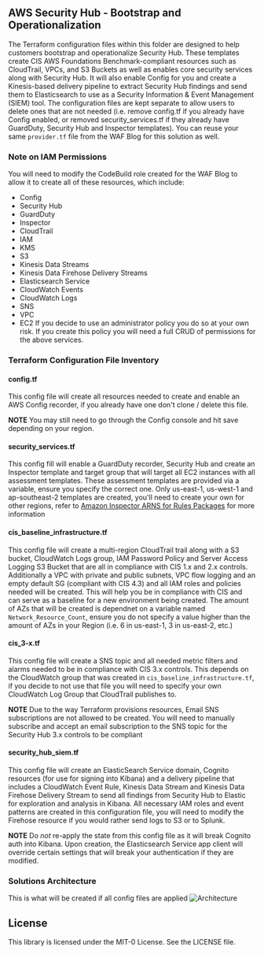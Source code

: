 ## AWS Security Hub - Bootstrap and Operationalization

The Terraform configuration files within this folder are designed to help customers bootstrap and operationalize Security Hub. These templates create CIS AWS Foundations Benchmark-compliant resources such as CloudTrail, VPCs, and S3 Buckets as well as enables core security services along with Security Hub. It will also enable Config for you and create a Kinesis-based delivery pipeline to extract Security Hub findings and send them to Elasticsearch to use as a Security Information & Event Management (SIEM) tool. The configuration files are kept separate to allow users to delete ones that are not needed (i.e. remove config.tf if you already have Config enabled, or removed security_services.tf if they already have GuardDuty, Security Hub and Inspector templates). You can reuse your same `provider.tf` file from the WAF Blog for this solution as well.

### Note on IAM Permissions
You will need to modify the CodeBuild role created for the WAF Blog to allow it to create all of these resources, which include:
- Config
- Security Hub
- GuardDuty
- Inspector
- CloudTrail
- IAM
- KMS
- S3
- Kinesis Data Streams
- Kinesis Data Firehose Delivery Streams
- Elasticsearch Service
- CloudWatch Events
- CloudWatch Logs
- SNS
- VPC
- EC2
If you decide to use an administrator policy you do so at your own risk. If you create this policy you will need a full CRUD of permissions for the above services.

### Terraform Configuration File Inventory
#### config.tf
This config file will create all resources needed to create and enable an AWS Config recorder, if you already have one don't clone / delete this file.

**NOTE** You may still need to go through the Config console and hit save depending on your region.

#### security_services.tf
This config fill will enable a GuardDuty recorder, Security Hub and create an Inspector template and target group that will target all EC2 instances with all assessment templates. These assessment templates are provided via a variable, ensure you specify the correct one. Only us-east-1, us-west-1 and ap-southeast-2 templates are created, you'll need to create your own for other regions, refer to [Amazon Inspector ARNS for Rules Packages](https://docs.aws.amazon.com/inspector/latest/userguide/inspector_rules-arns.html) for more information

#### cis_baseline_infrastructure.tf
This config file will create a multi-region CloudTrail trail along with a S3 bucket, CloudWatch Logs group, IAM Password Policy and Server Access Logging S3 Bucket that are all in compliance with CIS 1.x and 2.x controls. Additionally a VPC with private and public subnets, VPC flow logging and an empty default SG (compliant with CIS 4.3) and all IAM roles and policies needed will be created. This will help you be in compliance with CIS and can serve as a baseline for a new environment being created. The amount of AZs that will be created is dependnet on a variable named `Network_Resource_Count`, ensure you do not specify a value higher than the amount of AZs in your Region (i.e. 6 in us-east-1, 3 in us-east-2, etc.)

#### cis_3-x.tf
This config file will create a SNS topic and all needed metric filters and alarms needed to be in compliance with CIS 3.x controls. This depends on the CloudWatch group that was created in `cis_baseline_infrastructure.tf`, if you decide to not use that file you will need to specify your own CloudWatch Log Group that CloudTrail publishes to.

**NOTE** Due to the way Terraform provisions resources, Email SNS subscriptions are not allowed to be created. You will need to manually subscribe and accept an email subscription to the SNS topic for the Security Hub 3.x controls to be compliant

#### security_hub_siem.tf
This config file will create an ElasticSearch Service domain, Cognito resources (for use for signing into Kibana) and a delivery pipeline that includes a CloudWatch Event Rule, Kinesis Data Stream and Kinesis Data Firehose Delivery Stream to send all findings from Security Hub to Elastic for exploration and analysis in Kibana. All necessary IAM roles and event patterns are created in this configuration file, you will need to modify the Firehose resource if you would rather send logs to S3 or to Splunk.

**NOTE** Do *not* re-apply the state from this config file as it will break Cognito auth into Kibana. Upon creation, the Elasticsearch Service app client will override certain settings that will break your authentication if they are modified.

### Solutions Architecture
This is what will be created if all config files are applied
![Architecture](https://github.com/aws-samples/aws-security-services-with-terraform/blob/master/AWS%20Security%20Hub%20-%20Bootstrap%20and%20Operationalization/Terraform%20Security%20Hub%20Operationalization.jpg)

## License

This library is licensed under the MIT-0 License. See the LICENSE file.